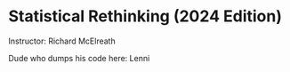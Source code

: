 Statistical Rethinking (2024 Edition)
===============

Instructor: Richard McElreath

Dude who dumps his code here: Lenni